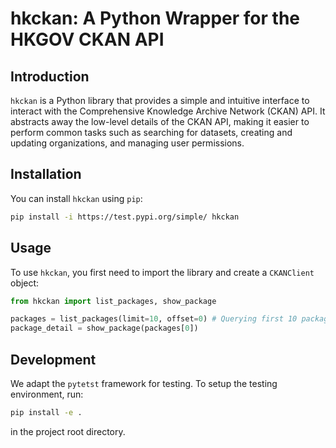 # hkckan: A Python Wrapper for the HKGOV CKAN API

## Introduction
`hkckan` is a Python library that provides a simple and intuitive interface to interact with the Comprehensive Knowledge Archive Network (CKAN) API. It abstracts away the low-level details of the CKAN API, making it easier to perform common tasks such as searching for datasets, creating and updating organizations, and managing user permissions.

## Installation
You can install `hkckan` using `pip`:

```sh
pip install -i https://test.pypi.org/simple/ hkckan
```

## Usage
To use `hkckan`, you first need to import the library and create a `CKANClient` object:

```python
from hkckan import list_packages, show_package

packages = list_packages(limit=10, offset=0) # Querying first 10 package IDs
package_detail = show_package(packages[0])

```

## Development
We adapt the `pytetst` framework for testing. To setup the testing environment, run:
```sh
pip install -e .
```
in the project root directory.
